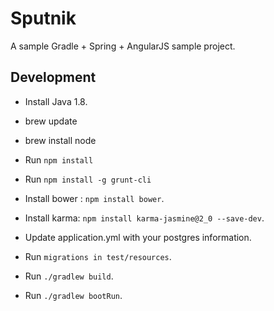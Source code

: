 # Sputnik

A sample Gradle + Spring + AngularJS sample project.

## Development

- Install Java 1.8.
- brew update
- brew install node
- Run `npm install`
- Run `npm install -g grunt-cli`

- Install bower : `npm install bower`.
- Install karma: `npm install karma-jasmine@2_0 --save-dev`.

- Update application.yml with your postgres information.
- Run `migrations in test/resources`.

- Run `./gradlew build`.
- Run `./gradlew bootRun`.

